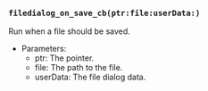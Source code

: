 ### `filedialog_on_save_cb(ptr:file:userData:)`

Run when a file should be saved.
- Parameters:
  - ptr: The pointer.
  - file: The path to the file.
  - userData: The file dialog data.
